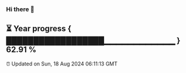 ### Hi there 👋
⏳ Year progress { ██████████████████▁▁▁▁▁▁▁▁▁▁▁▁ } 62.91 %
---
⏰ Updated on Sun, 18 Aug 2024 06:11:13 GMT

